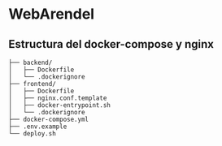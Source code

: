 # WebArendel

## Estructura del docker-compose y nginx

```
├── backend/
│   ├── Dockerfile
│   └── .dockerignore
├── frontend/
│   ├── Dockerfile
│   ├── nginx.conf.template
│   ├── docker-entrypoint.sh
│   └── .dockerignore
├── docker-compose.yml
├── .env.example
└── deploy.sh
```
